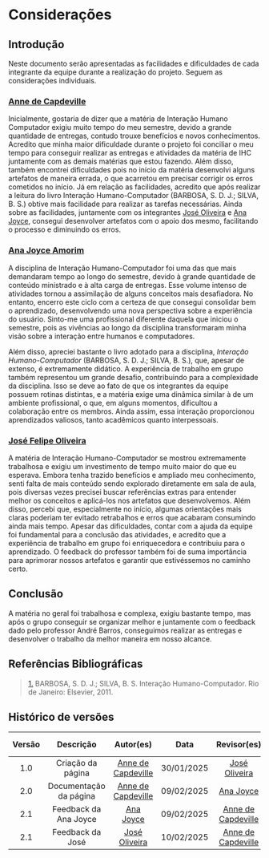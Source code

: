 <!-- As facilidades e dificuldades encontradas na realização do projeto por cada integrante da equipe-->

# Considerações

## Introdução

Neste documento serão apresentadas as facilidades e dificuldades de cada integrante da equipe durante a realização do projeto. Seguem as considerações individuais.

### [Anne de Capdeville](https://github.com/nanecapde)

Inicialmente, gostaria de dizer que a matéria de Interação Humano Computador exigiu muito tempo do meu semestre, devido a grande quantidade de entregas, contudo trouxe benefícios e novos conhecimentos. Acredito que minha maior dificuldade durante o projeto foi conciliar o meu tempo para conseguir realizar as entregas e atividades da matéria de IHC juntamente com as demais matérias que estou fazendo. Além disso, também encontrei dificuldades pois no início da matéria desenvolvi alguns artefatos de maneira errada, o que acarretou em precisar corrigir os erros cometidos no início. Já em relação as facilidades, acredito que após realizar a leitura do livro Interação Humano-Computador (BARBOSA, S. D. J.; SILVA, B. S.) obtive mais facilidade para realizar as tarefas necessárias. Ainda sobre as facilidades, juntamente com os integrantes [José Oliveira](https://github.com/jose1277) e [Ana Joyce](https://github.com/anajoyceamorim), consegui desenvolver artefatos com o apoio dos mesmo, facilitando o processo e diminuindo os erros.

### [Ana Joyce Amorim](https://github.com/anajoyceamorim)

A disciplina de Interação Humano-Computador foi uma das que mais demandaram tempo ao longo do semestre, devido à grande quantidade de conteúdo ministrado e à alta carga de entregas. Esse volume intenso de atividades tornou a assimilação de alguns conceitos mais desafiadora. No entanto, encerro este ciclo com a certeza de que consegui consolidar bem o aprendizado, desenvolvendo uma nova perspectiva sobre a experiência do usuário. Sinto-me uma profissional diferente daquela que iniciou o semestre, pois as vivências ao longo da disciplina transformaram minha visão sobre a interação entre humanos e computadores.  

Além disso, apreciei bastante o livro adotado para a disciplina, *Interação Humano-Computador* (BARBOSA, S. D. J.; SILVA, B. S.), que, apesar de extenso, é extremamente didático. A experiência de trabalho em grupo também representou um grande desafio, contribuindo para a complexidade da disciplina. Isso se deve ao fato de que os integrantes da equipe possuem rotinas distintas, e a matéria exige uma dinâmica similar à de um ambiente profissional, o que, em alguns momentos, dificultou a colaboração entre os membros. Ainda assim, essa interação proporcionou aprendizados valiosos, tanto acadêmicos quanto interpessoais.

### [José Felipe Oliveira](https://github.com/jose1277)

A matéria de Interação Humano-Computador se mostrou extremamente trabalhosa e exigiu um investimento de tempo muito maior do que eu esperava. Embora tenha trazido benefícios e ampliado meu conhecimento, senti falta de mais conteúdo sendo explorado diretamente em sala de aula, pois diversas vezes precisei buscar referências extras para entender melhor os conceitos e aplicá-los nos artefatos que desenvolvemos. Além disso, percebi que, especialmente no início, algumas orientações mais claras poderiam ter evitado retrabalhos e erros que acabaram consumindo ainda mais tempo. Apesar das dificuldades, contar com a ajuda da equipe foi fundamental para a conclusão das atividades, e acredito que a experiência de trabalho em grupo foi enriquecedora e contribuiu para o aprendizado. O feedback do professor também foi de suma importância para aprimorar nossos artefatos e garantir que estivéssemos no caminho certo.

## Conclusão

A matéria no geral foi trabalhosa e complexa, exigiu bastante tempo, mas após o grupo conseguir se organizar melhor e juntamente com o feedback dado pelo professor André Barros, conseguimos realizar as entregas e desenvolver o trabalho da melhor maneira em nosso alcance.

## Referências Bibliográficas

> <a id="REF1" href="#anchor_1">1.</a> BARBOSA, S. D. J.; SILVA, B. S. Interação Humano-Computador. Rio de Janeiro: Elsevier, 2011.

## Histórico de versões

| Versão |       Descrição        |                     Autor(es)                      |    Data    |                 Revisor(es)                  | Data de revisão |
| :----: | :--------------------: | :------------------------------------------------: | :--------: | :------------------------------------------: | :-------------: |
|  1.0   |   Criação da página    | [Anne de Capdeville](https://github.com/nanecapde) | 30/01/2025 | [José Oliveira](https://github.com/jose1277) |   30/01/2025    |
|  2.0   | Documentação da página | [Anne de Capdeville](https://github.com/nanecapde) | 09/02/2025 |    [Ana Joyce](https://github.com/anajoyceamorim)   |  10/02/2025    |
|  2.1   | Feedback da  Ana Joyce | [Ana Joyce](https://github.com/anajoyceamorim)     | 09/02/2025 |     [Anne de Capdeville](https://github.com/nanecapde)   |  10/02/2025    |
|  2.1   | Feedback da José | [José Oliveira](https://github.com/jose1277)     | 10/02/2025 |     [Anne de Capdeville](https://github.com/nanecapde)   |  10/02/2025    |
